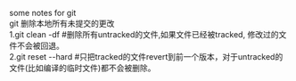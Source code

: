 some notes for git     
git 删除本地所有未提交的更改       
1.git clean -df     #删除所有untracked的文件,如果文件已经被tracked, 修改过的文件不会被回退。    
2.git reset --hard  #只把tracked的文件revert到前一个版本，对于untracked的文件(比如编译的临时文件)都不会被删除。   
